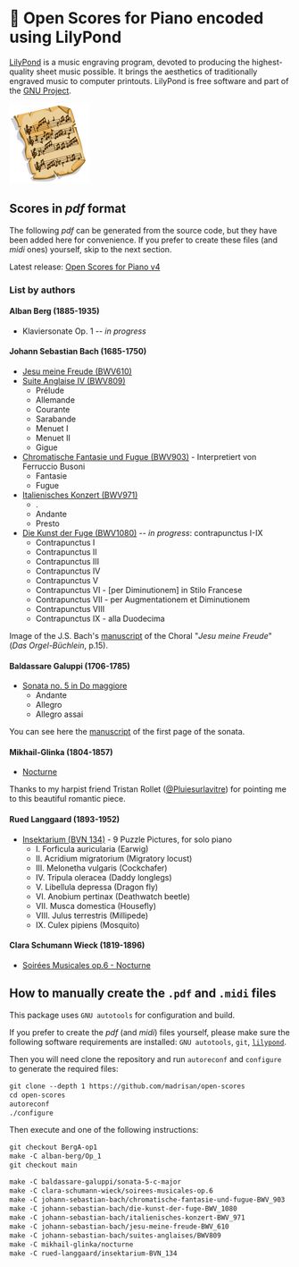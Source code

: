 # :musical_score: Open Scores for Piano encoded using LilyPond

[LilyPond](https://lilypond.org/) is a music engraving program, devoted to producing the highest-quality sheet music possible.
It brings the aesthetics of traditionally engraved music to computer printouts.
LilyPond is free software and part of the [GNU Project](https://gnu.org/).

![Open Musical Scores Logo](images/SheetMusic-icon.png)

## Scores in *pdf* format

The following *pdf* can be generated from the source code, but they have been added here for convenience.
If you prefer to create these files (and *midi* ones) yourself, skip to the next section.

Latest release: [Open Scores for Piano v4](https://github.com/madrisan/open-scores/releases)

### List by authors

#### Alban Berg (1885-1935)

 * Klaviersonate Op. 1 -- *in progress*

#### Johann Sebastian Bach (1685-1750)

 * [Jesu meine Freude (BWV610)](https://github.com/madrisan/open-scores/releases/download/v4/Baldassare-Galuppi-Sonata-5.pdf)
 * [Suite Anglaise IV (BWV809)](https://github.com/madrisan/open-scores/releases/download/v4/JS-Bach-BWV809-Suite-Anglaise-4.pdf)
   * Prélude
   * Allemande
   * Courante
   * Sarabande
   * Menuet I
   * Menuet II
   * Gigue
 * [Chromatische Fantasie und Fugue (BWV903)](https://github.com/madrisan/open-scores/releases/download/v4/JS-Bach-BWV903-Chromatische-Fantasie-und-Fugue.pdf) - Interpretiert von Ferruccio Busoni
   * Fantasie
   * Fugue
 * [Italienisches Konzert (BWV971)](https://github.com/madrisan/open-scores/releases/download/v4/JS-Bach-BWV971-Italienisches-Konzert.pdf)
   * .
   * Andante
   * Presto
 * [Die Kunst der Fuge (BWV1080)](https://github.com/madrisan/open-scores/releases/download/v4/JS-Bach-BWV1080-Die-Kunst-der-Fuge.pdf) -- *in progress*: contrapunctus I-IX
   * Contrapunctus I
   * Contrapunctus II
   * Contrapunctus III
   * Contrapunctus IV
   * Contrapunctus V
   * Contrapunctus VI - [per Diminutionem] in Stilo Francese
   * Contrapunctus VII - per Augmentationem et Diminutionem
   * Contrapunctus VIII
   * Contrapunctus IX - alla Duodecima

Image of the J.S. Bach's [manuscript](images/js-bach-jesu-meine-freude-manuscript.png) of the Choral "*Jesu meine Freude*" (*Das Orgel-Büchlein*, p.15).

#### Baldassare Galuppi (1706-1785)

 * [Sonata no. 5 in Do maggiore](https://github.com/madrisan/open-scores/releases/download/v4/Baldassare-Galuppi-Sonata-5.pdf)
   * Andante
   * Allegro
   * Allegro assai

You can see here the [manuscript](images/baldassare-galuppi-sonata-5-manuscript-1st-page.png) of the first page of the sonata.

#### Mikhail-Glinka (1804-1857)

 * [Nocturne](https://github.com/madrisan/open-scores/releases/download/v4/Mikhail-Glinka-Nocturne.pdf)

Thanks to my harpist friend Tristan Rollet ([@Pluiesurlavitre](https://github.com/Pluiesurlavitre)) for pointing me to this beautiful romantic piece.

#### Rued Langgaard (1893-1952)

 * [Insektarium (BVN 134)](https://github.com/madrisan/open-scores/releases/download/v4/Rued-Langgaard-Insektarium-BVN-134.pdf) - 9 Puzzle Pictures, for solo piano
   * I. Forficula auricularia (Earwig)
   * II. Acridium migratorium (Migratory locust)
   * III. Melonetha vulgaris (Cockchafer)
   * IV. Tripula oleracea (Daddy longlegs)
   * V. Libellula depressa (Dragon fly)
   * VI. Anobium pertinax (Deathwatch beetle)
   * VII. Musca domestica (Housefly)
   * VIII. Julus terrestris (Millipede)
   * IX. Culex pipiens (Mosquito)

#### Clara Schumann Wieck (1819-1896)

 * [Soirées Musicales op.6 - Nocturne](https://github.com/madrisan/open-scores/releases/download/v4/Clara-Schumann-Wieck-Soirees-Musicales-op.6.pdf)

## How to manually create the `.pdf` and `.midi` files

This package uses `GNU autotools` for configuration and build.

If you prefer to create the *pdf* (and *midi*) files yourself, please make sure the following software requirements are installed: `GNU autotools`, `git`, [`lilypond`](https://lilypond.org/).

Then you will need clone the repository and run `autoreconf` and `configure` to generate the required files:
```
git clone --depth 1 https://github.com/madrisan/open-scores
cd open-scores
autoreconf
./configure
```
Then execute and one of the following instructions:
```
git checkout BergA-op1
make -C alban-berg/Op_1
git checkout main
```
```
make -C baldassare-galuppi/sonata-5-c-major
make -C clara-schumann-wieck/soirees-musicales-op.6
make -C johann-sebastian-bach/chromatische-fantasie-und-fugue-BWV_903
make -C johann-sebastian-bach/die-kunst-der-fuge-BWV_1080
make -C johann-sebastian-bach/italienisches-konzert-BWV_971
make -C johann-sebastian-bach/jesu-meine-freude-BWV_610
make -C johann-sebastian-bach/suites-anglaises/BWV809
make -C mikhail-glinka/nocturne
make -C rued-langgaard/insektarium-BVN_134
```
